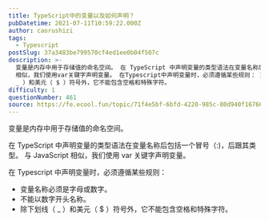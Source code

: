 ```yaml
---
title: TypeScript中的变量以及如何声明？
pubDatetime: 2021-07-11T10:59:22.000Z
author: caorushizi
tags:
  - Typescript
postSlug: 37a3483be799570cf4ed1ee0b04f507c
description: >-
  变量是内存中用于存储值的命名空间。 在 TypeScript 中声明变量的类型语法在变量名称后包括一个冒号（:)，后跟其类型。 与 JavaScript
  相似，我们使用var关键字声明变量。 在Typescript中声明变量时，必须遵循某些规则： 变量名称必须是字母或数字。 不能以数字开头名称。 除下划线（
  _ ）和美元（ $ ）符号外，它不能包含空格和特殊字符。
difficulty: 1
questionNumber: 461
source: https://fe.ecool.fun/topic/71f4e5bf-6bfd-4220-985c-80d940f16766
---
```


变量是内存中用于存储值的命名空间。

在 TypeScript 中声明变量的类型语法在变量名称后包括一个冒号（:)，后跟其类型。 与 JavaScript 相似，我们使用 var 关键字声明变量。

在 Typescript 中声明变量时，必须遵循某些规则：

- 变量名称必须是字母或数字。
- 不能以数字开头名称。
- 除下划线（ \_ ）和美元（ $ ）符号外，它不能包含空格和特殊字符。
